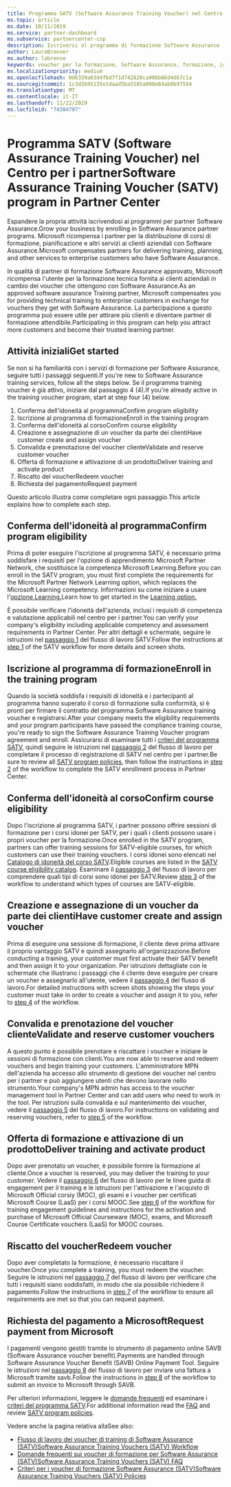 ```yaml
---
title: Programma SATV (Software Assurance Training Voucher) nel Centro per i partner | Centro per i partner
ms.topic: article
ms.date: 10/11/2019
ms.service: partner-dashboard
ms.subservice: partnercenter-csp
description: Iscriversi al programma di formazione Software Assurance
author: LauraBrenner
ms.author: labrenne
keywords: voucher per la formazione, Software Assurance, formazione, iscriversi a SATV, SATV
ms.localizationpriority: medium
ms.openlocfilehash: 0d6339a63d4fbd7f1d742820ca90bb66d4d67c1a
ms.sourcegitcommit: 1c3d3b95135e1daad5ba5585a090e84ab0b97594
ms.translationtype: MT
ms.contentlocale: it-IT
ms.lasthandoff: 11/22/2019
ms.locfileid: "74384797"
---
```

# <a name="software-assurance-training-voucher-satv-program-in-partner-center"></a><span data-ttu-id="282ac-104">Programma SATV (Software Assurance Training Voucher) nel Centro per i partner</span><span class="sxs-lookup"><span data-stu-id="282ac-104">Software Assurance Training Voucher (SATV) program in Partner Center</span></span>

<span data-ttu-id="282ac-105">Espandere la propria attività iscrivendosi ai programmi per partner Software Assurance.</span><span class="sxs-lookup"><span data-stu-id="282ac-105">Grow your business by enrolling in Software Assurance partner programs.</span></span> <span data-ttu-id="282ac-106">Microsoft ricompensa i partner per la distribuzione di corsi di formazione, pianificazione e altri servizi ai clienti aziendali con Software Assurance.</span><span class="sxs-lookup"><span data-stu-id="282ac-106">Microsoft compensates partners for delivering training, planning, and other services to enterprise customers who have Software Assurance.</span></span> 

<span data-ttu-id="282ac-107">In qualità di partner di formazione Software Assurance approvato, Microsoft ricompensa l'utente per la formazione tecnica fornita ai clienti aziendali in cambio dei voucher che ottengono con Software Assurance.</span><span class="sxs-lookup"><span data-stu-id="282ac-107">As an approved software assurance Training partner, Microsoft compensates you for providing technical training to enterprise customers in exchange for vouchers they get with Software Assurance.</span></span> <span data-ttu-id="282ac-108">La partecipazione a questo programma può essere utile per attirare più clienti e diventare partner di formazione attendibile.</span><span class="sxs-lookup"><span data-stu-id="282ac-108">Participating in this program can help you attract more customers and become their trusted learning partner.</span></span>

## <a name="get-started"></a><span data-ttu-id="282ac-109">Attività iniziali</span><span class="sxs-lookup"><span data-stu-id="282ac-109">Get started</span></span>

<span data-ttu-id="282ac-110">Se non si ha familiarità con i servizi di formazione per Software Assurance, seguire tutti i passaggi seguenti.</span><span class="sxs-lookup"><span data-stu-id="282ac-110">If you're new to Software Assurance training services, follow all the steps below.</span></span> <span data-ttu-id="282ac-111">Se il programma training voucher è già attivo, iniziare dal passaggio 4 (4).</span><span class="sxs-lookup"><span data-stu-id="282ac-111">If you're already active in the training voucher program, start at step four (4) below.</span></span> 

1. <span data-ttu-id="282ac-112">Conferma dell'idoneità al programma</span><span class="sxs-lookup"><span data-stu-id="282ac-112">Confirm program eligibility</span></span>
2. <span data-ttu-id="282ac-113">Iscrizione al programma di formazione</span><span class="sxs-lookup"><span data-stu-id="282ac-113">Enroll in the training program</span></span>
3. <span data-ttu-id="282ac-114">Conferma dell'idoneità al corso</span><span class="sxs-lookup"><span data-stu-id="282ac-114">Confirm course eligibility</span></span>
4. <span data-ttu-id="282ac-115">Creazione e assegnazione di un voucher da parte dei clienti</span><span class="sxs-lookup"><span data-stu-id="282ac-115">Have customer create and assign voucher</span></span>
5. <span data-ttu-id="282ac-116">Convalida e prenotazione del voucher cliente</span><span class="sxs-lookup"><span data-stu-id="282ac-116">Validate and reserve customer voucher</span></span>
6. <span data-ttu-id="282ac-117">Offerta di formazione e attivazione di un prodotto</span><span class="sxs-lookup"><span data-stu-id="282ac-117">Deliver training and activate product</span></span>
7. <span data-ttu-id="282ac-118">Riscatto del voucher</span><span class="sxs-lookup"><span data-stu-id="282ac-118">Redeem voucher</span></span>
8. <span data-ttu-id="282ac-119">Richiesta del pagamento</span><span class="sxs-lookup"><span data-stu-id="282ac-119">Request payment</span></span>

<span data-ttu-id="282ac-120">Questo articolo illustra come completare ogni passaggio.</span><span class="sxs-lookup"><span data-stu-id="282ac-120">This article explains how to complete each step.</span></span>

## <a name="confirm-program-eligibility"></a><span data-ttu-id="282ac-121">Conferma dell'idoneità al programma</span><span class="sxs-lookup"><span data-stu-id="282ac-121">Confirm program eligibility</span></span>

<span data-ttu-id="282ac-122">Prima di poter eseguire l'iscrizione al programma SATV, è necessario prima soddisfare i requisiti per l'opzione di apprendimento Microsoft Partner Network, che sostituisce la competenza Microsoft Learning.</span><span class="sxs-lookup"><span data-stu-id="282ac-122">Before you can enroll in the SATV program, you must first complete the requirements for the Microsoft Partner Network Learning option, which replaces the Microsoft Learning competency.</span></span> <span data-ttu-id="282ac-123">Informazioni su come iniziare a usare l'[opzione Learning.](https://partner.microsoft.com/membership/learning-partners)</span><span class="sxs-lookup"><span data-stu-id="282ac-123">Learn how to get started in the [Learning option.](https://partner.microsoft.com/membership/learning-partners)</span></span>

<span data-ttu-id="282ac-124">È possibile verificare l'idoneità dell'azienda, inclusi i requisiti di competenza e valutazione applicabili nel centro per i partner.</span><span class="sxs-lookup"><span data-stu-id="282ac-124">You can verify your company's eligibility including applicable competency and assessment requirements in Partner Center.</span></span> <span data-ttu-id="282ac-125">Per altri dettagli e schermate, seguire le istruzioni nel [passaggio 1](https://query.prod.cms.rt.microsoft.com/cms/api/am/binary/RE3krfK) del flusso di lavoro SATV.</span><span class="sxs-lookup"><span data-stu-id="282ac-125">Follow the instructions at [step 1](https://query.prod.cms.rt.microsoft.com/cms/api/am/binary/RE3krfK) of the SATV workflow for more details and screen shots.</span></span>

## <a name="enroll-in-the-training-program"></a><span data-ttu-id="282ac-126">Iscrizione al programma di formazione</span><span class="sxs-lookup"><span data-stu-id="282ac-126">Enroll in the training program</span></span>

<span data-ttu-id="282ac-127">Quando la società soddisfa i requisiti di idoneità e i partecipanti al programma hanno superato il corso di formazione sulla conformità, si è pronti per firmare il contratto del programma Software Assurance training voucher e registrarsi.</span><span class="sxs-lookup"><span data-stu-id="282ac-127">After your company meets the eligibility requirements and your program participants have passed the compliance training course, you're ready to sign the Software Assurance Training Voucher program agreement and enroll.</span></span> <span data-ttu-id="282ac-128">Assicurarsi di esaminare tutti i [criteri del programma SATV](https://query.prod.cms.rt.microsoft.com/cms/api/am/binary/RE3koEP), quindi seguire le istruzioni nel [passaggio 2](https://query.prod.cms.rt.microsoft.com/cms/api/am/binary/RE3krfK) del flusso di lavoro per completare il processo di registrazione di SATV nel centro per i partner.</span><span class="sxs-lookup"><span data-stu-id="282ac-128">Be sure to review all [SATV program policies](https://query.prod.cms.rt.microsoft.com/cms/api/am/binary/RE3koEP), then follow the instructions in [step 2](https://query.prod.cms.rt.microsoft.com/cms/api/am/binary/RE3krfK) of the workflow to complete the SATV enrollment process in Partner Center.</span></span>   


## <a name="confirm-course-eligibility"></a><span data-ttu-id="282ac-129">Conferma dell'idoneità al corso</span><span class="sxs-lookup"><span data-stu-id="282ac-129">Confirm course eligibility</span></span>
<span data-ttu-id="282ac-130">Dopo l'iscrizione al programma SATV, i partner possono offrire sessioni di formazione per i corsi idonei per SATV, per i quali i clienti possono usare i propri voucher per la formazione.</span><span class="sxs-lookup"><span data-stu-id="282ac-130">Once enrolled in the SATV program, partners can offer training sessions for SATV-eligible courses, for which customers can use their training vouchers.</span></span> <span data-ttu-id="282ac-131">I corsi idonei sono elencati nel [Catalogo di idoneità del corso SATV](https://savl-catalog.microsoft.com/).</span><span class="sxs-lookup"><span data-stu-id="282ac-131">Eligible courses are listed in the [SATV course eligibility catalog](https://savl-catalog.microsoft.com/).</span></span> <span data-ttu-id="282ac-132">Esaminare il [passaggio 3](https://query.prod.cms.rt.microsoft.com/cms/api/am/binary/RE3krfK) del flusso di lavoro per comprendere quali tipi di corsi sono idonei per SATV.</span><span class="sxs-lookup"><span data-stu-id="282ac-132">Review [step 3](https://query.prod.cms.rt.microsoft.com/cms/api/am/binary/RE3krfK) of the workflow to understand which types of courses are SATV-eligible.</span></span>

## <a name="have-customer-create-and-assign-voucher"></a><span data-ttu-id="282ac-133">Creazione e assegnazione di un voucher da parte dei clienti</span><span class="sxs-lookup"><span data-stu-id="282ac-133">Have customer create and assign voucher</span></span>

<span data-ttu-id="282ac-134">Prima di eseguire una sessione di formazione, il cliente deve prima attivare il proprio vantaggio SATV e quindi assegnarlo all'organizzazione.</span><span class="sxs-lookup"><span data-stu-id="282ac-134">Before conducting a training, your customer must first activate their SATV benefit and then assign it to your organization.</span></span> <span data-ttu-id="282ac-135">Per istruzioni dettagliate con le schermate che illustrano i passaggi che il cliente deve eseguire per creare un voucher e assegnarlo all'utente, vedere il [passaggio 4](https://query.prod.cms.rt.microsoft.com/cms/api/am/binary/RE3krfK) del flusso di lavoro.</span><span class="sxs-lookup"><span data-stu-id="282ac-135">For detailed instructions with screen shots showing the steps your customer must take in order to create a voucher and assign it to you, refer to [step 4](https://query.prod.cms.rt.microsoft.com/cms/api/am/binary/RE3krfK) of the workflow.</span></span>

## <a name="validate-and-reserve-customer-vouchers"></a><span data-ttu-id="282ac-136">Convalida e prenotazione del voucher cliente</span><span class="sxs-lookup"><span data-stu-id="282ac-136">Validate and reserve customer vouchers</span></span>

<span data-ttu-id="282ac-137">A questo punto è possibile prenotare e riscattare i voucher e iniziare le sessioni di formazione con clienti.</span><span class="sxs-lookup"><span data-stu-id="282ac-137">You are now able to reserve and redeem vouchers and begin training your customers.</span></span> <span data-ttu-id="282ac-138">L'amministratore MPN dell'azienda ha accesso allo strumento di gestione dei voucher nel centro per i partner e può aggiungere utenti che devono lavorare nello strumento.</span><span class="sxs-lookup"><span data-stu-id="282ac-138">Your company's MPN admin has access to the voucher management tool in Partner Center and can add users who need to work in the tool.</span></span> <span data-ttu-id="282ac-139">Per istruzioni sulla convalida e sul mantenimento dei voucher, vedere il [passaggio 5](https://query.prod.cms.rt.microsoft.com/cms/api/am/binary/RE3krfK) del flusso di lavoro.</span><span class="sxs-lookup"><span data-stu-id="282ac-139">For instructions on validating and reserving vouchers, refer to [step 5](https://query.prod.cms.rt.microsoft.com/cms/api/am/binary/RE3krfK) of the workflow.</span></span>

## <a name="deliver-training-and-activate-product"></a><span data-ttu-id="282ac-140">Offerta di formazione e attivazione di un prodotto</span><span class="sxs-lookup"><span data-stu-id="282ac-140">Deliver training and activate product</span></span>

<span data-ttu-id="282ac-141">Dopo aver prenotato un voucher, è possibile fornire la formazione al cliente.</span><span class="sxs-lookup"><span data-stu-id="282ac-141">Once a voucher is reserved, you may deliver the training to your customer.</span></span> <span data-ttu-id="282ac-142">Vedere il [passaggio 6](https://query.prod.cms.rt.microsoft.com/cms/api/am/binary/RE3krfK) del flusso di lavoro per le linee guida di engagement per il training e le istruzioni per l'attivazione e l'acquisto di Microsoft Official corsiy (MOC), gli esami e i voucher per certificati Microsoft Course (LaaS) per i corsi MOOC.</span><span class="sxs-lookup"><span data-stu-id="282ac-142">See [step 6](https://query.prod.cms.rt.microsoft.com/cms/api/am/binary/RE3krfK) of the workflow for training engagement guidelines and instructions for the activation and purchase of Microsoft Official Courseware (MOC), exams, and Microsoft Course Certificate vouchers (LaaS) for MOOC courses.</span></span>

## <a name="redeem-voucher"></a><span data-ttu-id="282ac-143">Riscatto del voucher</span><span class="sxs-lookup"><span data-stu-id="282ac-143">Redeem voucher</span></span>

<span data-ttu-id="282ac-144">Dopo aver completato la formazione, è necessario riscattare il voucher.</span><span class="sxs-lookup"><span data-stu-id="282ac-144">Once you complete a training, you must redeem the voucher.</span></span> <span data-ttu-id="282ac-145">Seguire le istruzioni nel [passaggio 7](https://query.prod.cms.rt.microsoft.com/cms/api/am/binary/RE3krfK) del flusso di lavoro per verificare che tutti i requisiti siano soddisfatti, in modo che sia possibile richiedere il pagamento.</span><span class="sxs-lookup"><span data-stu-id="282ac-145">Follow the instructions in [step 7](https://query.prod.cms.rt.microsoft.com/cms/api/am/binary/RE3krfK) of the workflow to ensure all requirements are met so that you can request payment.</span></span> 


## <a name="request-payment-from-microsoft"></a><span data-ttu-id="282ac-146">Richiesta del pagamento a Microsoft</span><span class="sxs-lookup"><span data-stu-id="282ac-146">Request payment from Microsoft</span></span>

<span data-ttu-id="282ac-147">I pagamenti vengono gestiti tramite lo strumento di pagamento online SAVB (Software Assurance voucher benefit).</span><span class="sxs-lookup"><span data-stu-id="282ac-147">Payments are handled through Software Assurance Voucher Benefit (SAVB) Online Payment Tool.</span></span> <span data-ttu-id="282ac-148">Seguire le istruzioni nel [passaggio 8](https://query.prod.cms.rt.microsoft.com/cms/api/am/binary/RE3krfK) del flusso di lavoro per inviare una fattura a Microsoft tramite savb.</span><span class="sxs-lookup"><span data-stu-id="282ac-148">Follow the instructions in [step 8](https://query.prod.cms.rt.microsoft.com/cms/api/am/binary/RE3krfK) of the workflow to submit an invoice to Microsoft through SAVB.</span></span> 

<span data-ttu-id="282ac-149">Per ulteriori informazioni, leggere le [domande frequenti](https://query.prod.cms.rt.microsoft.com/cms/api/am/binary/RE3kz5o) ed esaminare i [criteri del programma SATV](https://query.prod.cms.rt.microsoft.com/cms/api/am/binary/RE3koEP).</span><span class="sxs-lookup"><span data-stu-id="282ac-149">For additional information read the [FAQ](https://query.prod.cms.rt.microsoft.com/cms/api/am/binary/RE3kz5o) and review [SATV program policies](https://query.prod.cms.rt.microsoft.com/cms/api/am/binary/RE3koEP).</span></span>

<span data-ttu-id="282ac-150">Vedere anche la pagina relativa alla</span><span class="sxs-lookup"><span data-stu-id="282ac-150">See also:</span></span>

- [<span data-ttu-id="282ac-151">Flusso di lavoro dei voucher di training di Software Assurance (SATV)</span><span class="sxs-lookup"><span data-stu-id="282ac-151">Software Assurance Training Vouchers (SATV) Workflow</span></span>](https://query.prod.cms.rt.microsoft.com/cms/api/am/binary/RE3krfK)
- [<span data-ttu-id="282ac-152">Domande frequenti sui voucher di formazione per Software Assurance (SATV)</span><span class="sxs-lookup"><span data-stu-id="282ac-152">Software Assurance Training Vouchers (SATV) FAQ</span></span>](https://query.prod.cms.rt.microsoft.com/cms/api/am/binary/RE3kz5o)
- [<span data-ttu-id="282ac-153">Criteri per i voucher di formazione Software Assurance (SATV)</span><span class="sxs-lookup"><span data-stu-id="282ac-153">Software Assurance Training Vouchers (SATV) Policies</span></span>](https://query.prod.cms.rt.microsoft.com/cms/api/am/binary/RE3koEP)